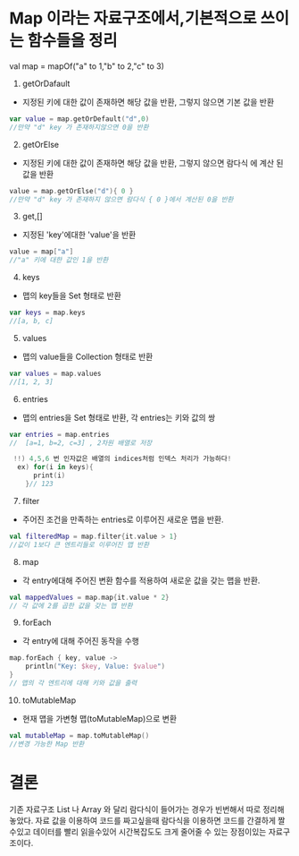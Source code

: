 # Map 이라는 자료구조에서,기본적으로 쓰이는 함수들을 정리

 val map = mapOf("a" to 1,"b" to 2,"c" to 3)

1) getOrDafault
- 지정된 키에 대한 값이 존재하면 해당 값을 반환, 그렇지 않으면 기본 값을 반환
 ```kotlin
 var value = map.getOrDefault("d",0)
 //만약 "d" key 가 존재하지않으면 0을 반환
```
2) getOrElse
 - 지정된 키에 대한 값이 존재하면 해당 값을 반환, 그렇지 않으면 람다식 에 계산
 된 값을 반환
 ``` kotlin
 value = map.getOrElse("d"){ 0 }
 //만약 "d" key 가 존재하지 않으면 람다식 { 0 }에서 계산된 0을 반환
```
3) get,[]
 - 지정된 'key'에대한 'value'을 반환
 ``` kotlin
 value = map["a"]
 //"a" 키에 대한 값인 1을 반환
```
4) keys
 - 맵의 key들을 Set 형태로 반환
 ``` kotlin
 var keys = map.keys
 //[a, b, c]
```
5) values
 - 맵의 value들을 Collection 형태로 반환
 ``` kotlin
 var values = map.values
 //[1, 2, 3]
```
6) entries
 - 맵의 entries을 Set 형태로 반환, 각 entries는 키와 값의 쌍
``` kotlin
var entries = map.entries
//  [a=1, b=2, c=3] , 2차원 배열로 저장

 !!) 4,5,6 번 인자값은 배열의 indices처럼 인덱스 처리가 가능하다!
  ex) for(i in keys){
      print(i) 
    }// 123
```
7) filter
- 주어진 조건을 만족하는 entries로 이루어진 새로운 맵을 반환.
```kotlin
val filteredMap = map.filter{it.value > 1}
//값이 1보다 큰 엔트리들로 이루어진 맵 반환
```
8) map
- 각 entry에대해 주어진 변환 함수를 적용하여 새로운 값을 갖는 맵을 반환.
```kotlin
val mappedValues = map.map{it.value * 2}
// 각 값에 2를 곱한 값을 갖는 맵 반환
```
9) forEach
- 각 entry에 대해 주어진 동작을 수행
```kotlin
map.forEach { key, value ->
    println("Key: $key, Value: $value")
}
// 맵의 각 엔트리에 대해 키와 값을 출력
```
10) toMutableMap
- 현재 맵을 가변형 맵(toMutableMap)으로 변환
```kotlin
val mutableMap = map.toMutableMap()
//변경 가능한 Map 반환
```
# 결론
기존 자료구조 List 나 Array 와 달리 람다식이 들어가는 경우가 빈번해서 
따로 정리해놓았다. 자료 값을 이용하여 코드를 짜고싶을때 람다식을
이용하면 코드를 간결하게 짤 수있고 데이터를 빨리 읽을수있어
시간복잡도도 크게 줄어줄 수 있는 장점이있는 자료구조이다. 